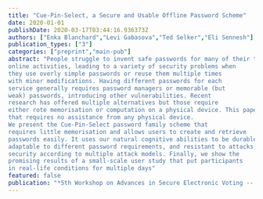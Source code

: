 ```yaml
---
title: "Cue-Pin-Select, a Secure and Usable Offline Password Scheme"
date: 2020-01-01
publishDate: 2020-03-17T03:44:16.936373Z
authors: ["Enka Blanchard","Levi Gabasova","Ted Selker","Eli Sennesh"]
publication_types: ["3"]
categories: ["preprint","main-pub"]
abstract: "People struggle to invent safe passwords for many of their typical
online activities, leading to a variety of security problems when
they use overly simple passwords or reuse them multiple times
with minor modifications. Having different passwords for each
service generally requires password managers or memorable (but
weak) passwords, introducing other vulnerabilities. Recent
research has offered multiple alternatives but those require
either rote memorisation or computation on a physical device. This paper describes a secure and usable solution to this problem
that requires no assistance from any physical device.
We present the Cue-Pin-Select password family scheme that
requires little memorisation and allows users to create and retrieve
passwords easily. It uses our natural cognitive abilities to be durable,
adaptable to different password requirements, and resistant to attacks, including ones involving plain-text knowledge of some passwords from the family. We include a theoretical analysis of its
security according to multiple attack models. Finally, we show the
promising results of a small-scale user study that put participants
in real-life conditions for multiple days"
featured: false
publication: "*5th Workshop on Advances in Secure Electronic Voting -- VOTING'20*"
---
```


